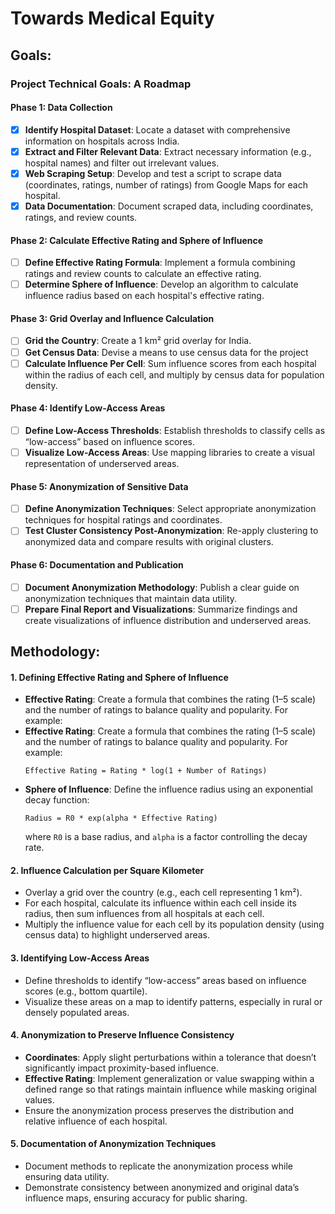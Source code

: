 # Towards Medical Equity

## Goals:

### Project Technical Goals: A Roadmap

#### Phase 1: Data Collection

- [x] **Identify Hospital Dataset**: Locate a dataset with comprehensive information on hospitals across India.
- [x] **Extract and Filter Relevant Data**: Extract necessary information (e.g., hospital names) and filter out irrelevant values.
- [x] **Web Scraping Setup**: Develop and test a script to scrape data (coordinates, ratings, number of ratings) from Google Maps for each hospital.
- [x] **Data Documentation**: Document scraped data, including coordinates, ratings, and review counts.

#### Phase 2: Calculate Effective Rating and Sphere of Influence

- [ ] **Define Effective Rating Formula**: Implement a formula combining ratings and review counts to calculate an effective rating.
- [ ] **Determine Sphere of Influence**: Develop an algorithm to calculate influence radius based on each hospital's effective rating.

#### Phase 3: Grid Overlay and Influence Calculation

- [ ] **Grid the Country**: Create a 1 km² grid overlay for India.
- [ ] **Get Census Data**: Devise a means to use census data for the project
- [ ] **Calculate Influence Per Cell**: Sum influence scores from each hospital within the radius of each cell, and multiply by census data for population density.

#### Phase 4: Identify Low-Access Areas

- [ ] **Define Low-Access Thresholds**: Establish thresholds to classify cells as “low-access” based on influence scores.
- [ ] **Visualize Low-Access Areas**: Use mapping libraries to create a visual representation of underserved areas.

#### Phase 5: Anonymization of Sensitive Data

- [ ] **Define Anonymization Techniques**: Select appropriate anonymization techniques for hospital ratings and coordinates.
- [ ] **Test Cluster Consistency Post-Anonymization**: Re-apply clustering to anonymized data and compare results with original clusters.

#### Phase 6: Documentation and Publication

- [ ] **Document Anonymization Methodology**: Publish a clear guide on anonymization techniques that maintain data utility.
- [ ] **Prepare Final Report and Visualizations**: Summarize findings and create visualizations of influence distribution and underserved areas.

## Methodology:

#### 1. Defining Effective Rating and Sphere of Influence

- **Effective Rating**: Create a formula that combines the rating (1–5 scale) and the number of ratings to balance quality and popularity. For example:
- **Effective Rating**: Create a formula that combines the rating (1–5 scale) and the number of ratings to balance quality and popularity. For example:
  ```
  Effective Rating = Rating * log(1 + Number of Ratings)
  ```
- **Sphere of Influence**: Define the influence radius using an exponential decay function:
  ```
  Radius = R0 * exp(alpha * Effective Rating)
  ```
  where `R0` is a base radius, and `alpha` is a factor controlling the decay rate.

#### 2. Influence Calculation per Square Kilometer

- Overlay a grid over the country (e.g., each cell representing 1 km²).
- For each hospital, calculate its influence within each cell inside its radius, then sum influences from all hospitals at each cell.
- Multiply the influence value for each cell by its population density (using census data) to highlight underserved areas.

#### 3. Identifying Low-Access Areas

- Define thresholds to identify “low-access” areas based on influence scores (e.g., bottom quartile).
- Visualize these areas on a map to identify patterns, especially in rural or densely populated areas.

#### 4. Anonymization to Preserve Influence Consistency

- **Coordinates**: Apply slight perturbations within a tolerance that doesn’t significantly impact proximity-based influence.
- **Effective Rating**: Implement generalization or value swapping within a defined range so that ratings maintain influence while masking original values.
- Ensure the anonymization process preserves the distribution and relative influence of each hospital.

#### 5. Documentation of Anonymization Techniques

- Document methods to replicate the anonymization process while ensuring data utility.
- Demonstrate consistency between anonymized and original data’s influence maps, ensuring accuracy for public sharing.
